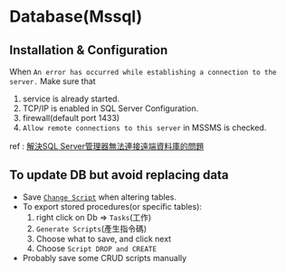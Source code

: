 # Database(Mssql)

## Installation & Configuration

When `An error has occurred while establishing a connection to the server.`
Make sure that

1. service is already started.
2. TCP/IP is enabled in SQL Server Configuration.
3. firewall(default port 1433)
4. `Allow remote connections to this server` in MSSMS is checked.

ref : [解決SQL Server管理器無法連接遠端資料庫的問題](http://sas.tw/sas/redirect.php?tid=10615&goto=lastpost)

## To update DB but avoid replacing data

* Save [`Change Script`][1] when altering tables.
* To export stored procedures(or specific tables):
    1. right click on Db => `Tasks`(工作)
    2. `Generate Scripts`(產生指令碼)
    3. Choose what to save, and click next
    4. Choose `Script DROP and CREATE`
* Probably save some CRUD scripts manually

[1]:https://blog.miniasp.com/post/2008/06/05/Find-out-T-SQL-commands-generated-by-SQL-Server-Management-Studio